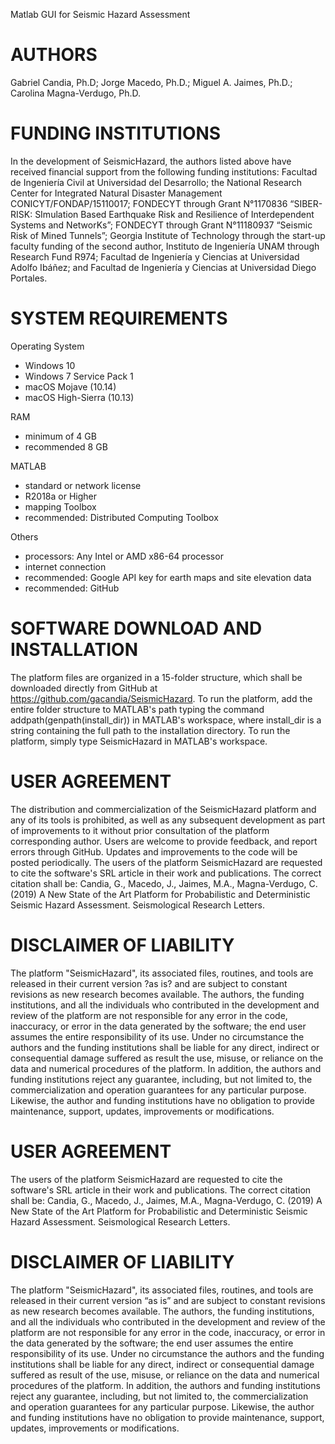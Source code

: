 Matlab GUI for Seismic Hazard Assessment

# AUTHORS #
Gabriel Candia, Ph.D; Jorge Macedo, Ph.D.; Miguel A. Jaimes, Ph.D.; Carolina Magna-Verdugo, Ph.D.

# FUNDING INSTITUTIONS
In the development of SeismicHazard, the authors listed above have received financial support from the following funding institutions: Facultad de Ingeniería Civil at Universidad del Desarrollo; the National Research Center for Integrated Natural Disaster Management CONICYT/FONDAP/15110017; FONDECYT through Grant N°1170836 “SIBER-RISK: SImulation Based Earthquake Risk and Resilience of Interdependent Systems and NetworKs”; FONDECYT through Grant N°11180937 “Seismic Risk of Mined Tunnels”; Georgia Institute of Technology through the start-up faculty funding of the second author, Instituto de Ingeniería UNAM through Research Fund R974; Facultad de Ingeniería y Ciencias at Universidad Adolfo Ibáñez; and Facultad de Ingeniería y Ciencias at Universidad Diego Portales. 

# SYSTEM REQUIREMENTS

Operating System  

* Windows 10  
* Windows 7 Service Pack 1  
* macOS Mojave (10.14)  
* macOS High-Sierra (10.13)  

RAM  

* minimum of 4 GB  
* recommended 8 GB  

MATLAB  

* standard or network license  
* R2018a or Higher  
* mapping Toolbox  
* recommended: Distributed Computing Toolbox  

Others  

* processors: Any Intel or AMD x86-64 processor  
* internet connection  
* recommended: Google API key for earth maps and site elevation data  
* recommended: GitHub  

# SOFTWARE DOWNLOAD AND INSTALLATION
The platform files are organized in a 15-folder structure, which shall be downloaded directly from GitHub at https://github.com/gacandia/SeismicHazard. To run the platform, add the entire folder structure to MATLAB's path typing the command addpath(genpath(install_dir)) in MATLAB's workspace, where install_dir is a string containing the full path to the installation directory. To run the platform, simply type SeismicHazard in MATLAB's workspace. 

 
# USER AGREEMENT
The distribution and commercialization of the SeismicHazard platform and any of its tools is prohibited, as well as any subsequent development as part of improvements to it without prior consultation of the platform corresponding author. Users are welcome to provide feedback, and report errors through GitHub. Updates and improvements to the code will be posted periodically. 
The users of the platform SeismicHazard are requested to cite the software's SRL article in their work and publications. The correct citation shall be: Candia, G., Macedo, J., Jaimes, M.A., Magna-Verdugo, C. (2019) A New State of the Art Platform for Probabilistic and Deterministic Seismic Hazard Assessment. Seismological Research Letters. 

# DISCLAIMER OF LIABILITY
The platform "SeismicHazard", its associated files, routines, and tools are released in their current version ?as is? and are subject to constant revisions as new research becomes available. The authors, the funding institutions, and all the individuals who contributed in the development and review of the platform are not responsible for any error in the code, inaccuracy, or error in the data generated by the software; the end user assumes the entire responsibility of its use. Under no circumstance the authors and the funding institutions shall be liable for any direct, indirect or consequential damage suffered as result the use, misuse, or reliance on the data and numerical procedures of the platform. In addition, the authors and funding institutions reject any guarantee, including, but not limited to, the commercialization and operation guarantees for any particular purpose. Likewise, the author and funding institutions have no obligation to provide maintenance, support, updates, improvements or modifications.

# USER AGREEMENT
The users of the platform SeismicHazard are requested to cite the software's SRL article in their work and publications. The correct citation shall be: Candia, G., Macedo, J., Jaimes, M.A., Magna-Verdugo, C. (2019) A New State of the Art Platform for Probabilistic and Deterministic Seismic Hazard Assessment. Seismological Research Letters. 

# DISCLAIMER OF LIABILITY
The platform "SeismicHazard", its associated files, routines, and tools are released in their current version “as is” and are subject to constant revisions as new research becomes available. The authors, the funding institutions, and all the individuals who contributed in the development and review of the platform are not responsible for any error in the code, inaccuracy, or error in the data generated by the software; the end user assumes the entire responsibility of its use. Under no circumstance the authors and the funding institutions shall be liable for any direct, indirect or consequential damage suffered as result of the use, misuse, or reliance on the data and numerical procedures of the platform. In addition, the authors and funding institutions reject any guarantee, including, but not limited to, the commercialization and operation guarantees for any particular purpose. Likewise, the author and funding institutions have no obligation to provide maintenance, support, updates, improvements or modifications.



